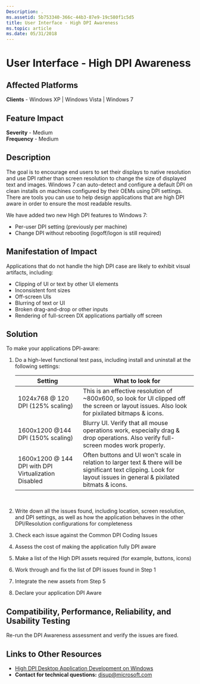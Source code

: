 ```yaml
---
Description: .
ms.assetid: 5b753340-366c-44b3-87e9-19c580f1c5d5
title: User Interface - High DPI Awareness
ms.topic: article
ms.date: 05/31/2018
---
```


# User Interface - High DPI Awareness

## Affected Platforms

 **Clients** - Windows XP \| Windows Vista \| Windows 7  

## Feature Impact

**Severity** - Medium  
**Frequency** - Medium  

## Description

The goal is to encourage end users to set their displays to native resolution and use DPI rather than screen resolution to change the size of displayed text and images. Windows 7 can auto-detect and configure a default DPI on clean installs on machines configured by their OEMs using DPI settings. There are tools you can use to help design applications that are high DPI aware in order to ensure the most readable results.

We have added two new High DPI features to Windows 7:

-   Per-user DPI setting (previously per machine)
-   Change DPI without rebooting (logoff/logon is still required)

## Manifestation of Impact

Applications that do not handle the high DPI case are likely to exhibit visual artifacts, including:

-   Clipping of UI or text by other UI elements
-   Inconsistent font sizes
-   Off-screen UIs
-   Blurring of text or UI
-   Broken drag-and-drop or other inputs
-   Rendering of full-screen DX applications partially off screen

## Solution

To make your applications DPI-aware:

1.  Do a high-level functional test pass, including install and uninstall at the following settings:

    | Setting                                              | What to look for                                                                                                                                                      |
    |------------------------------------------------------|-----------------------------------------------------------------------------------------------------------------------------------------------------------------------|
    | 1024x768 @ 120 DPI (125% scaling)                    | This is an effective resolution of ~800x600, so look for UI clipped off the screen or layout issues. Also look for pixilated bitmaps & icons.                         |
    | 1600x1200 @144 DPI (150% scaling)                    | Blurry UI. Verify that all mouse operations work, especially drag & drop operations. Also verify full-screen modes work properly.                                     |
    | 1600x1200 @ 144 DPI with DPI Virtualization Disabled | Often buttons and UI won't scale in relation to larger text & there will be significant text clipping. Look for layout issues in general & pixilated bitmats & icons. |

    

     

2.  Write down all the issues found, including location, screen resolution, and DPI settings, as well as how the application behaves in the other DPI/Resolution configurations for completeness
3.  Check each issue against the Common DPI Coding Issues
4.  Assess the cost of making the application fully DPI aware
5.  Make a list of the High DPI assets required (for example, buttons, icons)
6.  Work through and fix the list of DPI issues found in Step 1
7.  Integrate the new assets from Step 5
8.  Declare your application DPI Aware

## Compatibility, Performance, Reliability, and Usability Testing

Re-run the DPI Awareness assessment and verify the issues are fixed.

## Links to Other Resources

-   [High DPI Desktop Application Development on Windows](../hidpi/high-dpi-desktop-application-development-on-windows.md)
-   **Contact for technical questions:** <disup@microsoft.com>

 

 